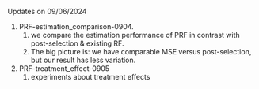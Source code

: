Updates on 09/06/2024

1. PRF-estimation_comparison-0904.
   1. we compare the estimation performance of PRF in contrast with post-selection & existing RF.
   2. The big picture is: we have comparable MSE versus post-selection, but our result has less variation.
2. PRF-treatment_effect-0905
   1. experiments about treatment effects